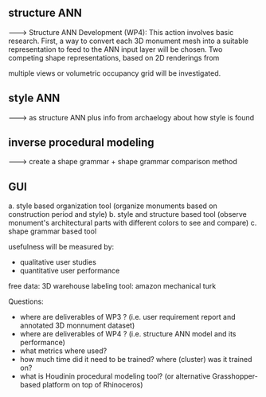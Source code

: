 structure ANN
---
---> Structure ANN Development (WP4): This action involves basic research. First, a way to
convert each 3D monument mesh into a suitable representation to feed to the ANN input
layer will be chosen. Two competing shape representations, based on 2D renderings from

multiple views or volumetric occupancy grid will be investigated.


style ANN
 ---
 ---> as structure ANN plus info from archaelogy about how style is found

inverse procedural modeling
---
---> create a shape grammar + shape grammar comparison method

GUI
---
a. style based organization tool (organize monuments based on construction period and style)
b. style and structure based tool (observe monument's architectural parts with different colors to see and compare)
c. shape grammar based tool

usefulness will be measured by:
- qualitative user studies 
- quantitative user performance


free data: 3D warehouse
labeling tool: amazon mechanical turk


Questions:
- where are deliverables of WP3 ? (i.e. user requirement report and annotated 3D monnument dataset)
- where are deliverables of WP4 ? (i.e. structure ANN model and its performance)
- what metrics where used?
- how much time did it need to be trained? where (cluster) was it trained on? 
- what is Houdinin procedural modeling tool? (or alternative Grasshopper-based platform on top of Rhinoceros) 



